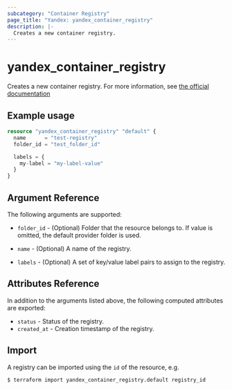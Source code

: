```yaml
---
subcategory: "Container Registry"
page_title: "Yandex: yandex_container_registry"
description: |-
  Creates a new container registry.
---
```



# yandex_container_registry




Creates a new container registry. For more information, see [the official documentation](https://cloud.yandex.com/docs/container-registry/concepts/registry)

## Example usage

```terraform
resource "yandex_container_registry" "default" {
  name      = "test-registry"
  folder_id = "test_folder_id"

  labels = {
    my-label = "my-label-value"
  }
}
```

## Argument Reference

The following arguments are supported:

* `folder_id` - (Optional) Folder that the resource belongs to. If value is omitted, the default provider folder is used.

* `name` - (Optional) A name of the registry.

* `labels` - (Optional) A set of key/value label pairs to assign to the registry.

## Attributes Reference

In addition to the arguments listed above, the following computed attributes are exported:

* `status` - Status of the registry.
* `created_at` - Creation timestamp of the registry.

## Import

A registry can be imported using the `id` of the resource, e.g.

```
$ terraform import yandex_container_registry.default registry_id
```
